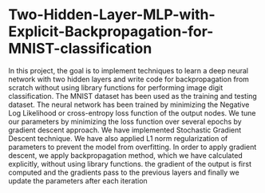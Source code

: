 # Two-Hidden-Layer-MLP-with-Explicit-Backpropagation-for-MNIST-classification
In this project, the goal is to implement techniques to learn a deep neural network with two hidden layers and write code for backpropagation from scratch without
using library functions for performing image digit classification. The MNIST
dataset has been used as the training and testing dataset. The neural network has been trained by
minimizing the Negative Log Likelihood or cross-entropy loss function of the output nodes.
We tune our parameters by minimizing the loss function over several epochs by gradient
descent approach. We have implemented Stochastic Gradient Descent technique. We have
also applied L1 norm regularization of parameters to prevent the model from overfitting. In
order to apply gradient descent, we apply backpropagation method, which we have calculated explicitly, without using library functions. the gradient of
the output is first computed and the gradients pass to the previous layers and finally we
update the parameters after each iteration
